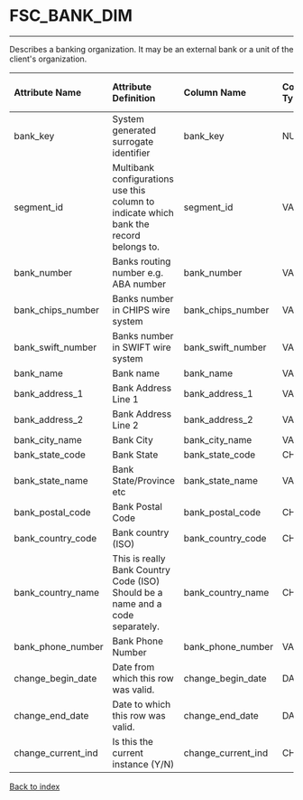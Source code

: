 # FSC_BANK_DIM

---

Describes a banking organization.  It may be an external bank or a unit of the client's organization.

| Attribute Name     | Attribute Definition                                                                   | Column Name        | Column Data Type   | Column Null Option   | Column Is PK   | Column Is FK   |
|:-------------------|:---------------------------------------------------------------------------------------|:-------------------|:-------------------|:---------------------|:---------------|:---------------|
| bank_key           | System generated surrogate identifier                                                  | bank_key           | NUMBER(12)         | Not Null             | Yes            | No             |
| segment_id         | Multibank configurations use this column to indicate which bank the record belongs to. | segment_id         | VARCHAR2(128)      | Not Null             | Yes            | No             |
| bank_number        | Banks routing number e.g. ABA number                                                   | bank_number        | VARCHAR2(25)       | Null                 | No             | No             |
| bank_chips_number  | Banks number in CHIPS wire system                                                      | bank_chips_number  | VARCHAR2(25)       | Null                 | No             | No             |
| bank_swift_number  | Banks number in SWIFT wire system                                                      | bank_swift_number  | VARCHAR2(25)       | Null                 | No             | No             |
| bank_name          | Bank name                                                                              | bank_name          | VARCHAR2(35)       | Null                 | No             | No             |
| bank_address_1     | Bank Address Line 1                                                                    | bank_address_1     | VARCHAR2(35)       | Null                 | No             | No             |
| bank_address_2     | Bank Address Line 2                                                                    | bank_address_2     | VARCHAR2(35)       | Null                 | No             | No             |
| bank_city_name     | Bank City                                                                              | bank_city_name     | VARCHAR2(35)       | Null                 | No             | No             |
| bank_state_code    | Bank State                                                                             | bank_state_code    | CHAR(3)            | Null                 | No             | No             |
| bank_state_name    | Bank State/Province etc                                                                | bank_state_name    | VARCHAR2(35)       | Null                 | No             | No             |
| bank_postal_code   | Bank Postal Code                                                                       | bank_postal_code   | CHAR(10)           | Null                 | No             | No             |
| bank_country_code  | Bank country (ISO)                                                                     | bank_country_code  | CHAR(3)            | Null                 | No             | No             |
| bank_country_name  | This is really Bank Country Code (ISO) Should be a name and a code separately.         | bank_country_name  | CHAR(35)           | Null                 | No             | No             |
| bank_phone_number  | Bank Phone Number                                                                      | bank_phone_number  | VARCHAR2(25)       | Null                 | No             | No             |
| change_begin_date  | Date from which this row was valid.                                                    | change_begin_date  | DATE               | Null                 | No             | No             |
| change_end_date    | Date to which this row was valid.                                                      | change_end_date    | DATE               | Not Null             | No             | No             |
| change_current_ind | Is this the current instance (Y/N)                                                     | change_current_ind | CHAR(1)            | Not Null             | No             | No             |

[Back to index](./README.md)